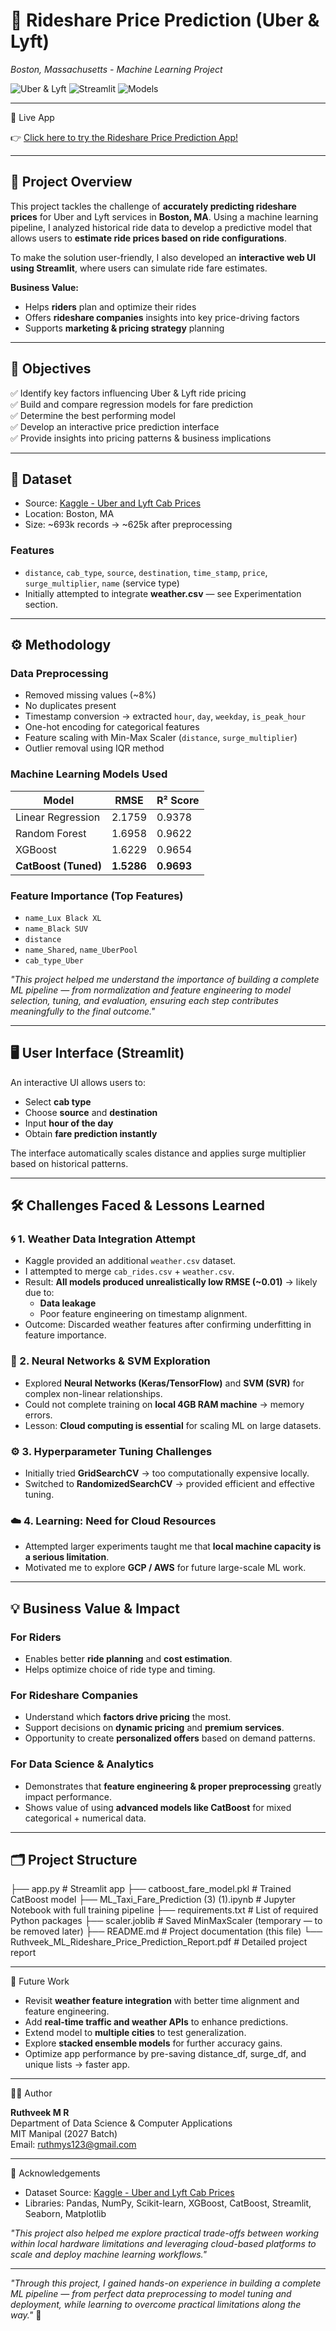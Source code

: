 # 🚕 Rideshare Price Prediction (Uber & Lyft)  
*Boston, Massachusetts - Machine Learning Project*

![Uber & Lyft](https://img.shields.io/badge/Machine%20Learning-Regression-blue) ![Streamlit](https://img.shields.io/badge/UI-Streamlit-green) ![Models](https://img.shields.io/badge/Best%20Model-CatBoost-orange)

---

🚀 Live App

👉 [Click here to try the Rideshare Price Prediction App!](https://rideshare-price-prediction-afhvgrse6snhgbusecldfs.streamlit.app/)

---

## 📌 Project Overview

This project tackles the challenge of **accurately predicting rideshare prices** for Uber and Lyft services in **Boston, MA**. Using a machine learning pipeline, I analyzed historical ride data to develop a predictive model that allows users to **estimate ride prices based on ride configurations**.

To make the solution user-friendly, I also developed an **interactive web UI using Streamlit**, where users can simulate ride fare estimates.

**Business Value:**  
- Helps **riders** plan and optimize their rides  
- Offers **rideshare companies** insights into key price-driving factors  
- Supports **marketing & pricing strategy** planning  

---

## 🎯 Objectives

✅ Identify key factors influencing Uber & Lyft ride pricing  
✅ Build and compare regression models for fare prediction  
✅ Determine the best performing model  
✅ Develop an interactive price prediction interface  
✅ Provide insights into pricing patterns & business implications  

---

## 📂 Dataset

- Source: [Kaggle - Uber and Lyft Cab Prices](https://www.kaggle.com/datasets/ravi72munde/uber-lyft-cab-prices)  
- Location: Boston, MA  
- Size: ~693k records → ~625k after preprocessing  

### Features
- `distance`, `cab_type`, `source`, `destination`, `time_stamp`, `price`, `surge_multiplier`, `name` (service type)
- Initially attempted to integrate **weather.csv** — see Experimentation section.

---

## ⚙️ Methodology

### Data Preprocessing
- Removed missing values (~8%)  
- No duplicates present  
- Timestamp conversion → extracted `hour`, `day`, `weekday`, `is_peak_hour`  
- One-hot encoding for categorical features  
- Feature scaling with Min-Max Scaler (`distance`, `surge_multiplier`)  
- Outlier removal using IQR method  

### Machine Learning Models Used
| Model               | RMSE   | R² Score |
|---------------------|--------|----------|
| Linear Regression   | 2.1759 | 0.9378   |
| Random Forest       | 1.6958 | 0.9622   |
| XGBoost             | 1.6229 | 0.9654   |
| **CatBoost (Tuned)**| **1.5286** | **0.9693** |

### Feature Importance (Top Features)
- `name_Lux Black XL`
- `name_Black SUV`
- `distance`
- `name_Shared`, `name_UberPool`
- `cab_type_Uber`

*"This project helped me understand the importance of building a complete ML pipeline — from normalization and feature engineering to model selection, tuning, and evaluation, ensuring each step contributes meaningfully to the final outcome."*

---

## 🖥️ User Interface (Streamlit)

An interactive UI allows users to:
- Select **cab type**  
- Choose **source** and **destination**  
- Input **hour of the day**  
- Obtain **fare prediction instantly**

The interface automatically scales distance and applies surge multiplier based on historical patterns.

---

## 🛠️ Challenges Faced & Lessons Learned

### 🌀 1. Weather Data Integration Attempt
- Kaggle provided an additional `weather.csv` dataset.
- I attempted to merge `cab_rides.csv` + `weather.csv`.
- Result: **All models produced unrealistically low RMSE (~0.01)** → likely due to:
  - **Data leakage**
  - Poor feature engineering on timestamp alignment.
- Outcome: Discarded weather features after confirming underfitting in feature importance.

### 🧠 2. Neural Networks & SVM Exploration
- Explored **Neural Networks (Keras/TensorFlow)** and **SVM (SVR)** for complex non-linear relationships.
- Could not complete training on **local 4GB RAM machine** → memory errors.
- Lesson: **Cloud computing is essential** for scaling ML on large datasets.

### ⚙️ 3. Hyperparameter Tuning Challenges
- Initially tried **GridSearchCV** → too computationally expensive locally.
- Switched to **RandomizedSearchCV** → provided efficient and effective tuning.

### ☁️ 4. Learning: Need for Cloud Resources
- Attempted larger experiments taught me that **local machine capacity is a serious limitation**.
- Motivated me to explore **GCP / AWS** for future large-scale ML work.

---

## 💡 Business Value & Impact

### For Riders
- Enables better **ride planning** and **cost estimation**.
- Helps optimize choice of ride type and timing.

### For Rideshare Companies
- Understand which **factors drive pricing** the most.
- Support decisions on **dynamic pricing** and **premium services**.
- Opportunity to create **personalized offers** based on demand patterns.

### For Data Science & Analytics
- Demonstrates that **feature engineering & proper preprocessing** greatly impact performance.
- Shows value of using **advanced models like CatBoost** for mixed categorical + numerical data.

---

## 🗂 Project Structure

├── app.py # Streamlit app
├── catboost_fare_model.pkl # Trained CatBoost model
├── ML_Taxi_Fare_Prediction (3) (1).ipynb # Jupyter Notebook with full training pipeline
├── requirements.txt # List of required Python packages
├── scaler.joblib # Saved MinMaxScaler (temporary — to be removed later)
├── README.md # Project documentation (this file)
└── Ruthveek_ML_Rideshare_Price_Prediction_Report.pdf # Detailed project report

---

🚀 Future Work

- Revisit **weather feature integration** with better time alignment and feature engineering.
- Add **real-time traffic and weather APIs** to enhance predictions.
- Extend model to **multiple cities** to test generalization.
- Explore **stacked ensemble models** for further accuracy gains.
- Optimize app performance by pre-saving distance_df, surge_df, and unique lists → faster app.

---

🧑‍💻 Author

**Ruthveek M R**  
Department of Data Science & Computer Applications  
MIT Manipal (2027 Batch)  
Email: [ruthmys123@gmail.com](mailto:ruthmys123@gmail.com)

---

🤝 Acknowledgements

- Dataset Source: [Kaggle - Uber and Lyft Cab Prices](https://www.kaggle.com/datasets/ravi72munde/uber-lyft-cab-prices)  
- Libraries: Pandas, NumPy, Scikit-learn, XGBoost, CatBoost, Streamlit, Seaborn, Matplotlib

*"This project also helped me explore practical trade-offs between working within local hardware limitations and leveraging cloud-based platforms to scale and deploy machine learning workflows."*

---

*"Through this project, I gained hands-on experience in building a complete ML pipeline — from perfect data preprocessing to model tuning and deployment, while learning to overcome practical limitations along the way."* 🚀


